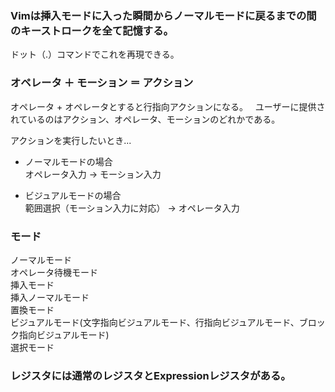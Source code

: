 ### Vimは挿入モードに入った瞬間からノーマルモードに戻るまでの間のキーストロークを全て記憶する。  
ドット（.）コマンドでこれを再現できる。  

### オペレータ ＋ モーション ＝ アクション  
オペレータ + オペレータとすると行指向アクションになる。  
ユーザーに提供されているのはアクション、オペレータ、モーションのどれかである。  

アクションを実行したいとき...  
- ノーマルモードの場合  
オペレータ入力 → モーション入力  

- ビジュアルモードの場合  
範囲選択（モーション入力に対応） → オペレータ入力

### モード  
ノーマルモード  
オペレータ待機モード  
挿入モード  
挿入ノーマルモード  
置換モード  
ビジュアルモード(文字指向ビジュアルモード、行指向ビジュアルモード、ブロック指向ビジュアルモード)  
選択モード  


### レジスタには通常のレジスタとExpressionレジスタがある。  

